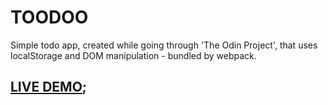 # TOODOO

Simple todo app, created while going through 'The Odin Project', that uses localStorage and DOM manipulation - bundled by webpack.

## [LIVE DEMO](https://s0rus.github.io/THE-ODIN-PROJECT/toodoo/dist/);
